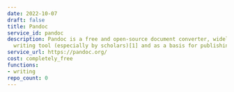 ```yaml
---
date: 2022-10-07
draft: false
title: Pandoc
service_id: pandoc
description: Pandoc is a free and open-source document converter, widely used as a
  writing tool (especially by scholars)[1] and as a basis for publishing workflows.[
service_url: https://pandoc.org/
cost: completely_free
functions:
- writing
repo_count: 0
---
```



